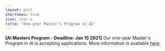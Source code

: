 ```yaml
---
layout: post
shortnews: true
icon: star-o
title: "One-year Master's Program in AI"
---
```


<b>[AI Masters Program - Deadline: Jan 15 2021]</b> Our one-year Master's Program in AI is accepting applications. More information is available <a href="https://www.su.se/english/search-courses-and-programmes/sarim-1.517262">here</a>. 
